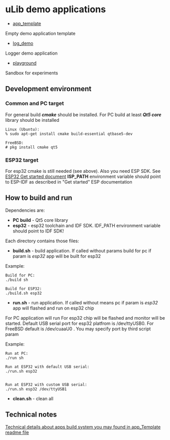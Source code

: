 # uLib demo applications

* [app_template](./app_template/Readme.md)

Empty demo application template

* [log_demo](./log_demo/Readme.md)

Logger demo application

* [playground](./playground/Readme.md)

Sandbox for experiments

## Development environment

### Common and PC target
For general build ***cmake*** should be installed. For PC build at least ***Qt5 core*** library should be installed

```
Linux (Ubuntu):
% sudo apt-get install cmake build-essential qtbase5-dev

FreeBSD:
# pkg install cmake qt5

```

### ESP32 target
For esp32 cmake is still needed (see above). Also you need ESP SDK. See [ESP32 Get started document](https://docs.espressif.com/projects/esp-idf/en/stable/get-started/index.html)
**ISP_PATH** environment variable should point to ESP-IDF as described in "Get started" ESP documentation

## How to build and run

Dependencies are:

* **PC build** - Qt5 core library
* **esp32** - esp32 toolchain and IDF SDK. IDF_PATH environment variable should point to IDF SDK!

Each directory contains those files:

* **build.sh** - build application. If called without params build for pc if param is *esp32* app will be built for esp32

Example:
```
Build for PC:
./build sh

Build for ESP32: 
./build.sh esp32
```
* **run.sh** - run application.  If called without means pc if param is *esp32* app will flashed and run on esp32 chip

For PC application will run
For esp32 chip will be flashed and monitor will be started. 
Default USB serial port for esp32 platfrom is /dev/ttyUSB0. For FreeBSD default is /dev/cuaaU0 . You may specify port by third script param

Example:
```
Run at PC:
./run sh

Run at ESP32 with default USB serial: 
./run.sh esp32


Run at ESP32 with custom USB serial: 
./run.sh esp32 /dev/ttyUSB1

```

* **clean.sh** - clean all

## Technical notes

[Technical details about apps build system you may found in app_Template readme file](./app_template/Readme.md)